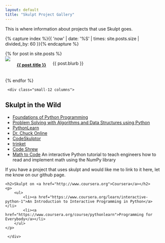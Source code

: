 ```yaml
---
layout: default
title: "Skulpt Project Gallery"
---
```


This is where information about projects that use Skulpt goes.

<!-- The following code will randomly choose a featured project each time gallery.html is generated
Ideally it would choose one each time the page loads but I haven't dug into that yet. -->

{% capture index %}{{ 'now' | date: '%S' | times: site.posts.size | divided_by: 60 }}{% endcapture %}

<div class="row">
{% for post in site.posts %}
    <div class="small-12 medium-6 large-4 columns">
        <a href="{{ post.link }}"><img src="{{ post.screenshot }}"></a>
        <h4><a href="{{ post.link }}">{{ post.title }}</a></h4>
        <p> {{ post.blurb }}
        </p>
    </div>

 {% endfor %}

     <div class="small-12 columns">

 <h2>Skulpt in the Wild</h2>
    <p>
        <ul>
            <li><a href="https://runestone.academy/runestone/static/fopp/index.html"> Foundations of Python Programming</a></li>
            <li><a href="https://runestone.academy/runestone/static/pythonds/index.html"> Problem Solving with Algorithms
                and Data Structures using Python</a></li>
            <li><a href="http://www.pythonlearn.com/">PythonLearn</a></li>
            <li><a href="https://online.dr-chuck.com/">Dr. Chuck Online</a></li>
            <li><a href="https://py3.codeskulptor.org">CodeSkulptor</a></li>
            <li><a href="https://trinket.io/">trinket</a></li>
            <li><a href="https://shrew.app">Code Shrew</a></li>
            <li><a href="https://mathtocode.com">Math to Code</a> An interactive Python tutorial to teach engineers how to read and implement math using the NumPy library</li>
        </ul>
    </p>
    <p>If you have a project that uses skulpt and would like me to link to it here, let me know on our github page.</p>

    <h2>Skulpt on <a href="http://www.coursera.org">Coursera</a></h2>
    <p>
        <ul>
            <li><a href="https://www.coursera.org/learn/interactive-python-1">An Introduction to Interactive Programming in Python</a></li>
            <li><a href="https://www.coursera.org/course/pythonlearn">Programming for Everybody</a></li>
        </ul>
    </p>

     </div>
</div>